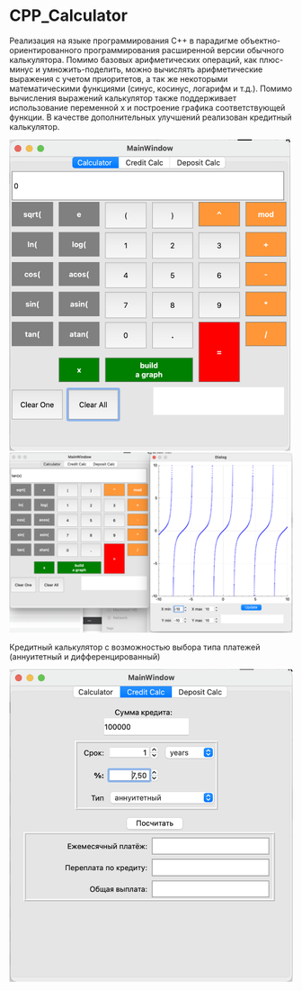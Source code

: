 # CPP_Calculator
Реализация на языке программирования С++ в парадигме объектно-ориентированного программирования расширенной версии обычного калькулятора. Помимо базовых арифметических операций, как плюс-минус и умножить-поделить, можно вычислять арифметические выражения с учетом приоритетов, а так же некоторыми математическими функциями (синус, косинус, логарифм и т.д.). Помимо вычисления выражений калькулятор также поддерживает использование переменной x и построение графика соответствующей функции. В качестве дополнительных улучшений реализован кредитный калькулятор.

<img src="images/calc1.png" alt="network_route" width="500"/>

<img src="images/calc3.png" alt="network_route" width="1000"/>

Кредитный калькулятор с возможностью выбора типа платежей (аннуитетный и дифференцированный)

<img src="images/calc2.png" alt="network_route" width="1000"/>
